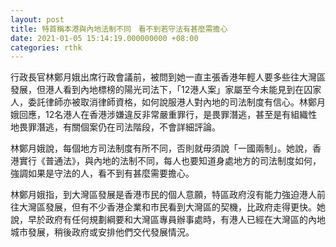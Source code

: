 ```yaml
---
layout: post
title: 特首稱本港與內地法制不同　看不到若守法有甚麼需擔心
date: 2021-01-05 15:14:19.000000000 +08:00
categories: rthk
---
```


行政長官林鄭月娥出席行政會議前，被問到她一直主張香港年輕人要多些往大灣區發展，但港人看到內地標榜的陽光司法下，「12港人案」家屬至今未能見到在囚家人，委託律師亦被取消律師資格，如何說服港人對內地的司法制度有信心。林鄭月娥回應，12名港人在香港涉嫌違反非常嚴重罪行，是畏罪潛逃，甚至是有組織性地畏罪潛逃，有關個案仍在司法階段，不會詳細評論。

林鄭月娥說，每個地方司法制度有所不同，否則就毋須說「一國兩制」。她說，香港實行《普通法》，與內地的法制不同，每人也要知道身處地方的司法制度如何，強調如果是守法的人，看不到有甚麼需要擔心。
 
林鄭月娥指，到大灣區發展是香港市民的個人意願，特區政府沒有能力強迫港人前往大灣區發展，但有不少香港企業和市民看到大灣區的契機，比政府走得更快。她說，早於政府有任何規劃綱要和大灣區專員辦事處時，有港人已經在大灣區的內地城市發展，稍後政府或安排他們交代發展情況。
